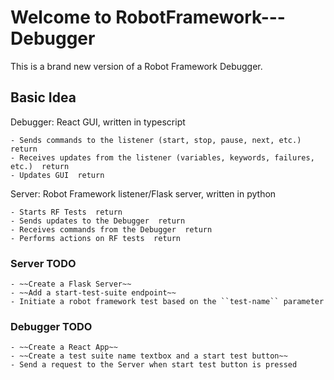 # Welcome to RobotFramework---Debugger

This is a brand new version of a Robot Framework Debugger.

## Basic Idea

Debugger: React GUI, written in typescript

    - Sends commands to the listener (start, stop, pause, next, etc.)  return
    - Receives updates from the listener (variables, keywords, failures, etc.)  return
    - Updates GUI  return

Server: Robot Framework listener/Flask server, written in python

    - Starts RF Tests  return
    - Sends updates to the Debugger  return
    - Receives commands from the Debugger  return
    - Performs actions on RF tests  return

### Server TODO

    - ~~Create a Flask Server~~
    - ~~Add a start-test-suite endpoint~~
    - Initiate a robot framework test based on the ``test-name`` parameter

### Debugger TODO

    - ~~Create a React App~~
    - ~~Create a test suite name textbox and a start test button~~
    - Send a request to the Server when start test button is pressed
